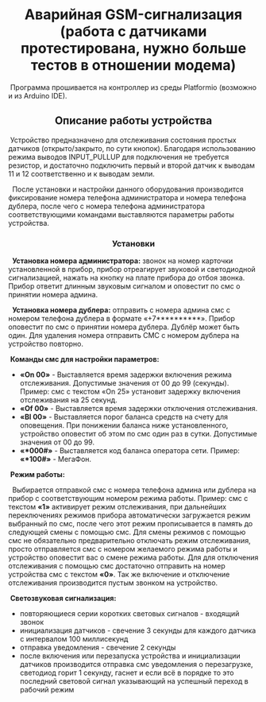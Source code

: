 <h1 align=center>Аварийная GSM-сигнализация (работа с датчиками протестирована, нужно больше тестов в отношении модема)</h1>
<p>
   &nbsp;Программа прошивается на контроллер из среды Platformio (возможно и из Arduino IDE).
</p>
<h2 align=center>Описание работы устройства</h2>
<p>
  &nbsp;Устройство предназначено для отслеживания состояния простых датчиков (открыто/закрыто, по сути кнопок). Благодаря использованию режима выводов INPUT_PULLUP для подключения не требуется резистор, и достаточно подключить первый и второй датчик к выводам 11 и 12 соответственно и к выводам земли.
</p>
<p>&nbsp;
  После установки и настройки данного оборудования производится фиксирование номера телефона администратора и номера телефона дублера, после чего с номера телефона администратора соответствующими командами выставляются параметры работы устройства.
  </p>
  <h3 align=center>Установки</h3>
<p>&nbsp;
  <b>Установка номера администратора:</b> звонок на номер карточки установленной в прибор, прибор отреагирует звуковой и светодиодной сигнализацией, нажать на кнопку на плате прибора до отбоя звонка. Прибор ответит длинным звуковым сигналом и оповестит по смс о принятии номера админа.
</p>
<p>&nbsp;
  <b>Установка номера дублера:</b> отправить с номера админа смс с номером телефона дублера в формате «+7**********». Прибор оповестит по смс о принятии номера дублера. Дублёр может быть один. Для удаления номера отправить СМС с номером дублера на устройство повторно.
</p>
&nbsp;<b>Команды смс для настройки параметров:</b>
<ul>
  <li><b>«On 00»</b> - Выставляется время задержки включения режима отслеживания. Допустимые значения от 00 до 99 (секунды). Пример: смс с текстом «On 25» установит задержку включения отслеживания на 25 секунд.
  <li><b>«Of 00»</b> - Выставляется время задержки отключения отслеживания.
  <li><b>«Bl 00»</b> - Выставляется порог баланса средств на счету для оповещения. При понижении баланса ниже установленного, устройство оповестит об этом по смс один раз в сутки. Допустимые значения от 00 до 99.
  <li><b>«*000#»</b> - Выставляется код баланса оператора сети. Пример: <b>«*100#»</b> - МегаФон.
</ul>
  &nbsp;<b>Режим работы:</b>
<p>&nbsp;
  Выбирается отправкой смс с номера телефона админа или дублера на прибор с соответствующим номером режима работы. Пример: смс с текстом <b>«1»</b> активирует режим отслеживания, при дальнейших переключениях режимов прибора автоматически загружается режим выбранный по смс, после чего этот режим прописывается в память до следующей смены с помощью смс. Для смены режимов с помощью смс не обязательно предварительно отключать режим отслеживания, просто отправляется смс с номером желаемого режима работы и устройство оповестит вас о смене режима работы. Для для отключения отслеживания с помощью смс достаточно отправить на номер устройства смс с текстом <b>«0»</b>. Так же включение и отключение отслеживания производится пустым звонком на устройство.
</p>
&nbsp;<b>Светозвуковая сигнализация:</b>
<ul>
  <li>повторяющиеся серии коротких световых сигналов - входящий звонок
  <li>инициализация датчиков - свечение 3 секунды для каждого датчика с интервалом 100 миллисекунд
  <li>отправка уведомления - свечение 2 секунды
  <li>после включения или перезапуска устройства и инициализации датчиков производится отправка смс уведомления о перезагрузке, светодиод горит 1 секунду, гаснет и если всё в порядке то это последний световой сигнал указывающий на успешный переход в рабочий режим
</ul>

